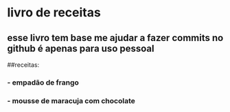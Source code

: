 # livro de receitas 

## esse livro tem base me ajudar a fazer commits no github é apenas para uso pessoal 

##receitas:

### - empadão de frango
### - mousse de maracuja com chocolate